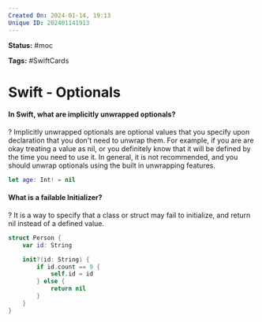 ```yaml
---
Created On: 2024-01-14, 19:13
Unique ID: 202401141913
---
```

**Status:** #moc 

**Tags:** #SwiftCards  

# Swift - Optionals


#### In Swift, what are implicitly unwrapped optionals?
?
Implicitly unwrapped optionals are optional values that you specify upon declaration that you don't need to unwrap them. For example, if you are are okay treating a value as nil, or you definitely know that it will be defined by the time you need to use it. 
In general, it is not recommended, and you should unwrap optionals using the built in unwrapping features. 
```swift
let age: Int! = nil
```
<!--SR:!2024-03-04,1,190-->

#### What is a failable Initializer?
?
It is a way to specify that a class or struct may fail to initialize, and return nil instead of a defined value.
```swift
struct Person {
    var id: String

    init?(id: String) {
        if id.count == 9 {
            self.id = id
        } else {
            return nil
        }
    }
}
```
<!--SR:!2024-04-11,39,250-->


